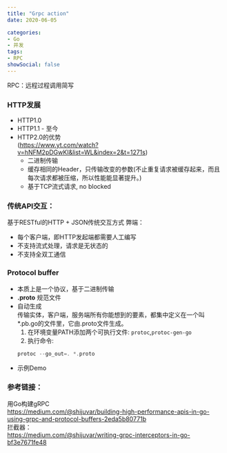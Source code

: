 ```yaml
---
title: "Grpc action"
date: 2020-06-05

categories:
- Go
- 并发
tags:
- RPC
showSocial: false
---
```


RPC：远程过程调用简写
<!--more-->

### HTTP发展
- HTTP1.0
- HTTP1.1 - 至今
- HTTP2.0的优势  
  (https://www.yt.com/watch?v=hNFM2pDGwKI&list=WL&index=2&t=1271s)  
    - 二进制传输
    - 缓存相同的Header，只传输改变的参数(不止重复请求被缓存起来，而且每次请求都被压缩，所以性能能显著提升。)
    - 基于TCP流式请求, no blocked

### 传统API交互：
基于RESTful的HTTP + JSON传统交互方式
弊端：
- 每个客户端，即HTTP发起端都需要人工编写
- 不支持流式处理，请求是无状态的
- 不支持全双工通信


### Protocol buffer 
- 本质上是一个协议，基于二进制传输
- **.proto** 规范文件
- 自动生成  
传输实体，客户端，服务端所有你能想到的要素，都集中定义在一个叫*.pb.go的文件里，它由.proto文件生成。  
  1. 在环境变量PATH添加两个可执行文件: ```protoc```,```protoc-gen-go```  
  2. 执行命令:
    ```go
    protoc --go_out=. *.proto
    ```
- 示例Demo


### 参考链接：
用Go构建gRPC  
https://medium.com/@shijuvar/building-high-performance-apis-in-go-using-grpc-and-protocol-buffers-2eda5b80771b  
拦截器：  
https://medium.com/@shijuvar/writing-grpc-interceptors-in-go-bf3e7671fe48